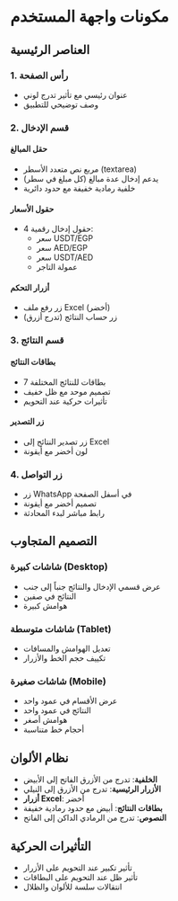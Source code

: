 # مكونات واجهة المستخدم

## العناصر الرئيسية

### 1. رأس الصفحة
- عنوان رئيسي مع تأثير تدرج لوني
- وصف توضيحي للتطبيق

### 2. قسم الإدخال
#### حقل المبالغ
- مربع نص متعدد الأسطر (textarea)
- يدعم إدخال عدة مبالغ (كل مبلغ في سطر)
- خلفية رمادية خفيفة مع حدود دائرية

#### حقول الأسعار
- 4 حقول إدخال رقمية:
  - سعر USDT/EGP
  - سعر AED/EGP
  - سعر USDT/AED
  - عمولة التاجر

#### أزرار التحكم
- زر رفع ملف Excel (أخضر)
- زر حساب النتائج (تدرج أزرق)

### 3. قسم النتائج
#### بطاقات النتائج
- 7 بطاقات للنتائج المختلفة
- تصميم موحد مع ظل خفيف
- تأثيرات حركية عند التحويم

#### زر التصدير
- زر تصدير النتائج إلى Excel
- لون أخضر مع أيقونة

### 4. زر التواصل
- زر WhatsApp في أسفل الصفحة
- تصميم أخضر مع أيقونة
- رابط مباشر لبدء المحادثة

## التصميم المتجاوب
### شاشات كبيرة (Desktop)
- عرض قسمي الإدخال والنتائج جنباً إلى جنب
- النتائج في صفين
- هوامش كبيرة

### شاشات متوسطة (Tablet)
- تعديل الهوامش والمسافات
- تكييف حجم الخط والأزرار

### شاشات صغيرة (Mobile)
- عرض الأقسام في عمود واحد
- النتائج في عمود واحد
- هوامش أصغر
- أحجام خط متناسبة

## نظام الألوان
- **الخلفية**: تدرج من الأزرق الفاتح إلى الأبيض
- **الأزرار الرئيسية**: تدرج من الأزرق إلى النيلي
- **أزرار Excel**: أخضر
- **بطاقات النتائج**: أبيض مع حدود رمادية خفيفة
- **النصوص**: تدرج من الرمادي الداكن إلى الفاتح

## التأثيرات الحركية
- تأثير تكبير عند التحويم على الأزرار
- تأثير ظل عند التحويم على البطاقات
- انتقالات سلسة للألوان والظلال
